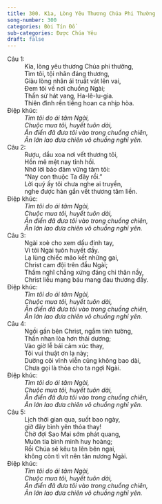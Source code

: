 ```yaml
---
title: 300. Kìa, Lòng Yêu Thương Chúa Phi Thường
song-number: 300
categories: Đời Tín Đồ
sub-categories: Được Chúa Yêu
draft: false
---
```

<dl><dt>Câu 1:</dt><dd data-verse="1">Kìa, lòng yêu thương Chúa phi thường, <br/>Tìm tôi, tội nhân đáng thương, <br/>Giàu lòng nhân ái truất vát lên vai, <br/>Đem tôi về nơi chuồng Ngài; <br/>Thần sứ hát vang, Ha-lê-lu-gia. <br/>Thiên đình rền tiếng hoan ca nhịp hòa. </dd><dt>Điệp khúc:</dt><dd data-chorus="1"><em>Tìm tôi do ái tâm Ngài, <br/>Chuộc mua tôi, huyết tuôn dài, <br/>Ân điển đã đưa tôi vào trong chuồng chiên, <br/>Ân lớn lao đưa chiên vô chuồng nghỉ yên. </em></dd><dt>Câu 2:</dt><dd data-verse="2">Rượu, dầu xoa nơi vết thương tôi, <br/>Hồn mê mệt nay tỉnh hồi. <br/>Nhờ lời bảo đảm vững tâm tôi: <br/>“Nay con thuộc Ta đây rồi.” <br/>Lời quý ấy tôi chưa nghe ai truyền, <br/>nghe được hàn gắn vết thương tâm liền. </dd><dt>Điệp khúc:</dt><dd data-chorus="1"><em>Tìm tôi do ái tâm Ngài, <br/>Chuộc mua tôi, huyết tuôn dài, <br/>Ân điển đã đưa tôi vào trong chuồng chiên, <br/>Ân lớn lao đưa chiên vô chuồng nghỉ yên. </em></dd><dt>Câu 3:</dt><dd data-verse="3">Ngài xoè cho xem dấu đinh tay, <br/>Vì tôi Ngài tuôn huyết đầy. <br/>Lạ lùng chiếc mão kết những gai, <br/>Christ cam đội trên đầu Ngài; <br/>Thầm nghĩ chẳng xứng đáng chi thân nầy, <br/>Christ liều mạng báu mang đau thương đầy. </dd><dt>Điệp khúc:</dt><dd data-chorus="1"><em>Tìm tôi do ái tâm Ngài, <br/>Chuộc mua tôi, huyết tuôn dài, <br/>Ân điển đã đưa tôi vào trong chuồng chiên, <br/>Ân lớn lao đưa chiên vô chuồng nghỉ yên. </em></dd><dt>Câu 4:</dt><dd data-verse="4">Ngồi gần bên Christ, ngắm tinh tường, <br/>Thần nhan lòa hơn thái dương; <br/>Vào giờ lễ bái cảm xúc thay, <br/>Tôi vui thuật ơn lạ này; <br/>Dường cõi vĩnh viễn cũng không bao dài, <br/>Chưa gọi là thỏa cho ta ngợi Ngài. </dd><dt>Điệp khúc:</dt><dd data-chorus="1"><em>Tìm tôi do ái tâm Ngài, <br/>Chuộc mua tôi, huyết tuôn dài, <br/>Ân điển đã đưa tôi vào trong chuồng chiên, <br/>Ân lớn lao đưa chiên vô chuồng nghỉ yên. </em></dd><dt>Câu 5:</dt><dd data-verse="5">Lịch thời gian qua, suốt bao ngày, <br/>giờ đây bình yên thỏa thay! <br/>Chờ đợi Sao Mai sớm phát quang, <br/>Muôn tia bình minh huy hoàng; <br/>Rồi Chúa sẽ kêu ta lên bên ngai, <br/>không còn tì vít nên tân nương Ngài. </dd><dt>Điệp khúc:</dt><dd data-chorus="1"><em>Tìm tôi do ái tâm Ngài, <br/>Chuộc mua tôi, huyết tuôn dài, <br/>Ân điển đã đưa tôi vào trong chuồng chiên, <br/>Ân lớn lao đưa chiên vô chuồng nghỉ yên. </em></dd></dl>